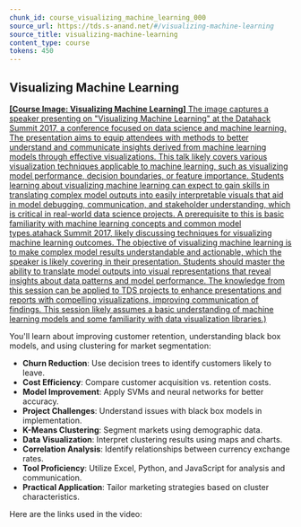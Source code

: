 ```yaml
---
chunk_id: course_visualizing_machine_learning_000
source_url: https://tds.s-anand.net/#/visualizing-machine-learning
source_title: visualizing-machine-learning
content_type: course
tokens: 450
---
```


## Visualizing Machine Learning

[**[Course Image: **Visualizing Machine Learning**]** The image captures a speaker presenting on "Visualizing Machine Learning" at the Datahack Summit 2017, a conference focused on data science and machine learning. The presentation aims to equip attendees with methods to better understand and communicate insights derived from machine learning models through effective visualizations. This talk likely covers various visualization techniques applicable to machine learning, such as visualizing model performance, decision boundaries, or feature importance. Students learning about visualizing machine learning can expect to gain skills in translating complex model outputs into easily interpretable visuals that aid in model debugging, communication, and stakeholder understanding, which is critical in real-world data science projects. A prerequisite to this is basic familiarity with machine learning concepts and common model types.atahack Summit 2017, likely discussing techniques for visualizing machine learning outcomes. The objective of visualizing machine learning is to make complex model results understandable and actionable, which the speaker is likely covering in their presentation. Students should master the ability to translate model outputs into visual representations that reveal insights about data patterns and model performance. The knowledge from this session can be applied to TDS projects to enhance presentations and reports with compelling visualizations, improving communication of findings. This session likely assumes a basic understanding of machine learning models and some familiarity with data visualization libraries.)](https://youtu.be/sORnCj52COw)

You'll learn about improving customer retention, understanding black box models, and using clustering for market segmentation:

- **Churn Reduction**: Use decision trees to identify customers likely to leave.
- **Cost Efficiency**: Compare customer acquisition vs. retention costs.
- **Model Improvement**: Apply SVMs and neural networks for better accuracy.
- **Project Challenges**: Understand issues with black box models in implementation.
- **K-Means Clustering**: Segment markets using demographic data.
- **Data Visualization**: Interpret clustering results using maps and charts.
- **Correlation Analysis**: Identify relationships between currency exchange rates.
- **Tool Proficiency**: Utilize Excel, Python, and JavaScript for analysis and communication.
- **Practical Application**: Tailor marketing strategies based on cluster characteristics.

Here are the links used in the video:
